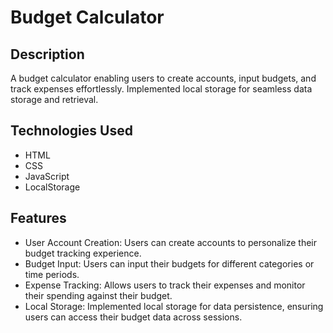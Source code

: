 # Budget Calculator

## Description
A budget calculator enabling users to create accounts, input budgets, and track expenses effortlessly. Implemented local storage for seamless data storage and retrieval.

## Technologies Used
- HTML
- CSS
- JavaScript
- LocalStorage

## Features
- User Account Creation: Users can create accounts to personalize their budget tracking experience.
- Budget Input: Users can input their budgets for different categories or time periods.
- Expense Tracking: Allows users to track their expenses and monitor their spending against their budget.
- Local Storage: Implemented local storage for data persistence, ensuring users can access their budget data across sessions.
